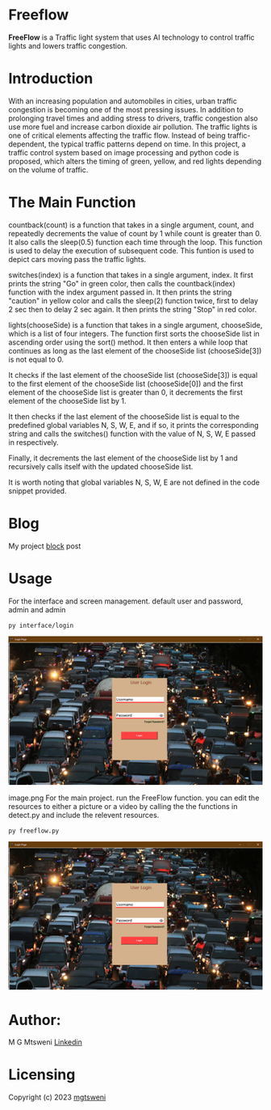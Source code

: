 # Freeflow 

**FreeFlow** is a Traffic light system that uses AI technology to control traffic lights and lowers traffic congestion.

# **Introduction**
With an increasing population and automobiles in cities, urban traffic congestion is becoming one of the most pressing issues. In addition to prolonging travel times and adding stress to drivers, traffic congestion also use more fuel and increase carbon dioxide air pollution. The traffic lights is one of critical elements affecting the traffic flow. Instead of being traffic-dependent, the typical traffic patterns depend on time. In this project, a traffic control system based on image processing and python code is proposed, which alters the timing of green, yellow, and red lights depending on the volume of traffic. 

# The Main Function
countback(count) is a function that takes in a single argument, count, and repeatedly decrements the value of count by 1 while count is greater than 0. It also calls the sleep(0.5) function each time through the loop. This function is used to delay the execution of subsequent code. This funtion is used to depict cars moving pass the traffic lights. 

switches(index) is a function that takes in a single argument, index. It first prints the string "Go" in green color, then calls the countback(index) function with the index argument passed in. It then prints the string "caution" in yellow color and calls the sleep(2) function twice, first to delay 2 sec then to delay 2 sec again. It then prints the string "Stop" in red color.

lights(chooseSide) is a function that takes in a single argument, chooseSide, which is a list of four integers. The function first sorts the chooseSide list in ascending order using the sort() method. It then enters a while loop that continues as long as the last element of the chooseSide list (chooseSide[3]) is not equal to 0.

It checks if the last element of the chooseSide list (chooseSide[3]) is equal to the first element of the chooseSide list (chooseSide[0]) and the first element of the chooseSide list is greater than 0, it decrements the first element of the chooseSide list by 1.

It then checks if the last element of the chooseSide list is equal to the predefined global variables N, S, W, E, and if so, it prints the corresponding string and calls the switches() function with the value of N, S, W, E passed in respectively.

Finally, it decrements the last element of the chooseSide list by 1 and recursively calls itself with the updated chooseSide list.

It is worth noting that global variables N, S, W, E are not defined in the code snippet provided.

# Blog
My project [block](https://www.linkedin.com/in/gift/mtsweni-591123a3) post

# Usage
For the interface and screen management. 
default user and password, admin and admin

```
py interface/login
```
<p align="center"><img src="interface/images/RMimage.PNG"\></p>

image.png
For the main project. run the FreeFlow function. you can edit the resources to either a picture or a video by calling the the functions in detect.py and include the relevent resources.

```
py freeflow.py
```
<p align="center"><img src="interface/images/RMimage.PNG"\></p>

# Author:
M G Mtsweni [Linkedin](https://www.linkedin.com/in/gift/mtsweni-591123a3)

# Licensing
Copyright (c) 2023 [mgtsweni](\LICENSE)
